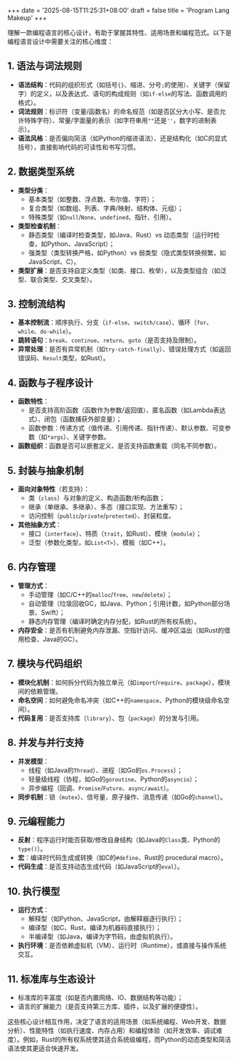 +++
date = '2025-08-15T11:25:31+08:00'
draft = false
title = 'Program Lang Makeup'
+++

理解一款编程语言的核心设计，有助于掌握其特性、适用场景和编程范式。以下是编程语言设计中需要关注的核心维度：

## 1. **语法与词法规则**

- **语法结构**：代码的组织形式（如括号`{}`、缩进、分号`;`的使用）、关键字（保留字）的定义，以及表达式、语句的构成规则（如`if-else`的写法、函数调用的格式）。
- **词法规则**：标识符（变量/函数名）的命名规范（如是否区分大小写、是否允许特殊字符）、常量/字面量的表示（如字符串用`""`还是`''`，数字的进制表示）。
- **语法风格**：是否偏向简洁（如Python的缩进语法）、还是结构化（如C的显式括号），直接影响代码的可读性和书写习惯。

## 2. **数据类型系统**

- **类型分类**：
  - 基本类型（如整数、浮点数、布尔值、字符）；
  - 复合类型（如数组、列表、字典/映射、结构体、元组）；
  - 特殊类型（如`null`/`None`、`undefined`、指针、引用）。
- **类型检查机制**：
  - 静态类型（编译时检查类型，如Java、Rust）vs 动态类型（运行时检查，如Python、JavaScript）；
  - 强类型（类型转换严格，如Python）vs 弱类型（隐式类型转换频繁，如JavaScript、C）。
- **类型扩展**：是否支持自定义类型（如类、接口、枚举），以及类型组合（如泛型、联合类型、交叉类型）。

## 3. **控制流结构**

- **基本控制流**：顺序执行、分支（`if-else`、`switch/case`）、循环（`for`、`while`、`do-while`）。
- **跳转语句**：`break`、`continue`、`return`、`goto`（是否支持及限制）。
- **异常处理**：是否有异常机制（如`try-catch-finally`）、错误处理方式（如返回错误码、`Result`类型，如Rust）。

## 4. **函数与子程序设计**

- **函数特性**：
  - 是否支持高阶函数（函数作为参数/返回值）、匿名函数（如Lambda表达式）、闭包（函数捕获外部变量）；
  - 函数参数：传递方式（值传递、引用传递、指针传递）、默认参数、可变参数（如`*args`）、关键字参数。
- **函数组织**：函数是否可以嵌套定义、是否支持函数重载（同名不同参数）。

## 5. **封装与抽象机制**

- **面向对象特性**（若支持）：
  - 类（`class`）与对象的定义、构造函数/析构函数；
  - 继承（单继承、多继承）、多态（接口实现、方法重写）；
  - 访问控制（`public`/`private`/`protected`）、封装粒度。
- **其他抽象方式**：
  - 接口（`interface`）、特质（`trait`，如Rust）、模块（`module`）；
  - 泛型（参数化类型，如`List<T>`）、模板（如C++）。

## 6. **内存管理**

- **管理方式**：
  - 手动管理（如C/C++的`malloc`/`free`、`new`/`delete`）；
  - 自动管理（垃圾回收GC，如Java、Python；引用计数，如Python部分场景、Swift）；
  - 静态内存管理（编译时确定内存分配，如Rust的所有权系统）。
- **内存安全**：是否有机制避免内存泄漏、空指针访问、缓冲区溢出（如Rust的借用检查、Java的GC）。

## 7. **模块与代码组织**

- **模块化机制**：如何拆分代码为独立单元（如`import`/`require`、`package`），模块间的依赖管理。
- **命名空间**：如何避免命名冲突（如C++的`namespace`、Python的模块级命名空间）。
- **代码复用**：是否支持库（`library`）、包（`package`）的分发与引用。

## 8. **并发与并行支持**

- **并发模型**：
  - 线程（如Java的`Thread`）、进程（如Go的`os.Process`）；
  - 轻量级线程（协程，如Go的`goroutine`、Python的`asyncio`）；
  - 异步编程（回调、`Promise`/`Future`、`async/await`）。
- **同步机制**：锁（`mutex`）、信号量、原子操作、消息传递（如Go的`channel`）。

## 9. **元编程能力**

- **反射**：程序运行时能否获取/修改自身结构（如Java的`Class`类、Python的`type()`）。
- **宏**：编译时代码生成或转换（如C的`#define`、Rust的 procedural macro）。
- **代码生成**：是否支持动态生成代码（如JavaScript的`eval`）。

## 10. **执行模型**

- **运行方式**：
  - 解释型（如Python、JavaScript，由解释器逐行执行）；
  - 编译型（如C、Rust，编译为机器码直接执行）；
  - 半编译型（如Java，编译为字节码，由虚拟机执行）。
- **执行环境**：是否依赖虚拟机（VM）、运行时（Runtime），或直接与操作系统交互。

## 11. **标准库与生态设计**

- 标准库的丰富度（如是否内置网络、IO、数据结构等功能）；
- 语言的扩展能力（是否支持第三方库、插件，以及扩展的便捷性）。

这些核心设计相互作用，决定了语言的适用场景（如系统编程、Web开发、数据分析）、性能特性（如执行速度、内存占用）和编程体验（如开发效率、调试难度）。例如，Rust的所有权系统使其适合系统级编程，而Python的动态类型和简洁语法使其更适合快速开发。

